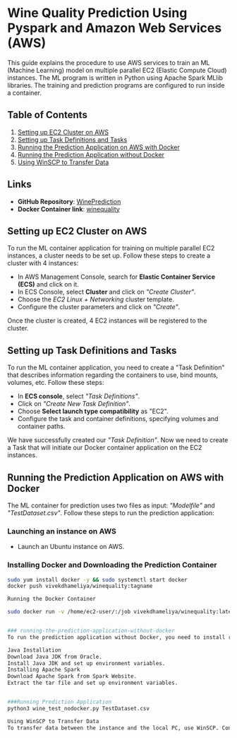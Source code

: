 # Wine Quality Prediction Using Pyspark and Amazon Web Services (AWS)

This guide explains the procedure to use AWS services to train an ML (Machine Learning) model on multiple parallel EC2 (Elastic Compute Cloud) instances. The ML program is written in Python using Apache Spark MLlib libraries. The training and prediction programs are configured to run inside a container.

## Table of Contents
1. [Setting up EC2 Cluster on AWS](#setting-up-ec2-cluster-on-aws)
2. [Setting up Task Definitions and Tasks](#setting-up-task-definitions-and-tasks)
3. [Running the Prediction Application on AWS with Docker](#running-the-prediction-application-on-aws-with-docker)
4. [Running the Prediction Application without Docker](#running-the-prediction-application-without-docker)
5. [Using WinSCP to Transfer Data](#using-winscp-to-transfer-data)

   
## Links
- **GitHub Repository**: [WinePrediction](https://github.com/vivekdhameliya2/WinePrediction)
- **Docker Container link**: [winequality](https://hub.docker.com/repository/docker/vivekdhameliya/winequality)

## Setting up EC2 Cluster on AWS
To run the ML container application for training on multiple parallel EC2 instances, a cluster needs to be set up. Follow these steps to create a cluster with 4 instances:

- In AWS Management Console, search for **Elastic Container Service (ECS)** and click on it.
- In ECS Console, select **Cluster** and click on *"Create Cluster"*.
- Choose the *EC2 Linux + Networking* cluster template.
- Configure the cluster parameters and click on *"Create"*.

Once the cluster is created, 4 EC2 instances will be registered to the cluster.

## Setting up Task Definitions and Tasks
To run the ML container application, you need to create a "Task Definition" that describes information regarding the containers to use, bind mounts, volumes, etc. Follow these steps:

- In **ECS console**, select *"Task Definitions"*.
- Click on *"Create New Task Definition"*.
- Choose **Select launch type compatibility** as "EC2".
- Configure the task and container definitions, specifying volumes and container paths.

We have successfully created our *"Task Definition"*. Now we need to create a Task that will initiate our Docker container application on the EC2 instances.

## Running the Prediction Application on AWS with Docker
The ML container for prediction uses two files as input: *"Modelfile"* and *"TestDataset.csv"*. Follow these steps to run the prediction application:

### Launching an instance on AWS
- Launch an Ubuntu instance on AWS.

### Installing Docker and Downloading the Prediction Container
```bash
sudo yum install docker -y && sudo systemctl start docker
docker push vivekdhameliya/winequality:tagname

Running the Docker Container

sudo docker run -v /home/ec2-user/:/job vivekdhameliya/winequality:latest TestDataset.csv


### running-the-prediction-application-without-docker
To run the prediction application without Docker, you need to install required packages, including Pyspark, Java JDK, numpy, and Apache Spark.

Java Installation
Download Java JDK from Oracle.
Install Java JDK and set up environment variables.
Installing Apache Spark
Download Apache Spark from Spark Website.
Extract the tar file and set up environment variables.


###Running Prediction Application
python3 wine_test_nodocker.py TestDataset.csv

Using WinSCP to Transfer Data
To transfer data between the instance and the local PC, use WinSCP. Configure and connect to the instance using the ppk key and transfer files as needed.


